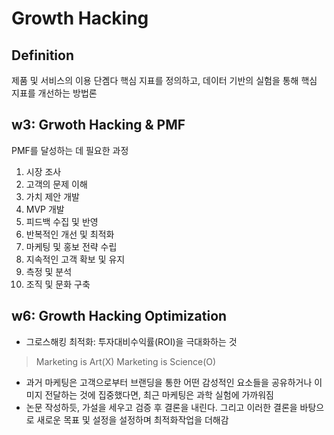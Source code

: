 # Growth Hacking

## Definition

제품 및 서비스의 이용 단곔다 핵심 지표를 정의하고, 데이터 기반의 실험을 통해 핵심 지표를 개선하는 방법론

## w3: Grwoth Hacking & PMF

PMF를 달성하는 데 필요한 과정

1. 시장 조사
2. 고객의 문제 이해
3. 가치 제안 개발
4. MVP 개발
5. 피드백 수집 및 반영
6. 반복적인 개선 및 최적화
7. 마케팅 및 홍보 전략 수립
8. 지속적인 고객 확보 및 유지
9. 측정 및 분석
10. 조직 및 문화 구축



## w6: Growth Hacking Optimization

- 그로스해킹 최적화: 투자대비수익률(ROI)을 극대화하는 것

> Marketing is Art(X)
> Marketing is Science(O)

- 과거 마케팅은 고객으로부터 브랜딩을 통한 어떤 감성적인 요소들을 공유하거나 이미지 전달하는 것에 집중했다면, 최근 마케팅은 과학 실험에 가까워짐
- 논문 작성하듯, 가설을 세우고 검증 후 결론을 내린다. 그리고 이러한 결론을 바탕으로 새로운 목표 및 설정을 설정하며 최적화작업을 더해감